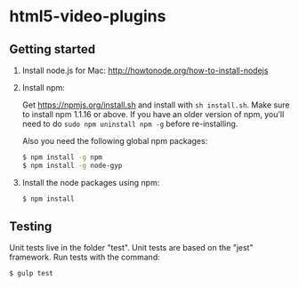 # html5-video-plugins

## Getting started

1. Install node.js for Mac: http://howtonode.org/how-to-install-nodejs

2. Install npm:

   Get https://npmjs.org/install.sh and install with `sh install.sh`. Make sure to install npm 1.1.16 or
   above. If you have an older version of npm, you'll need to do `sudo npm uninstall npm -g` before
   re-installing.

   Also you need the following global npm packages:
   ```bash
   $ npm install -g npm
   $ npm install -g node-gyp
   ```

3. Install the node packages using npm:
   ```bash
   $ npm install
   ```


## Testing

Unit tests live in the folder "test".  Unit tests are based on the "jest" framework.
Run tests with the command:
```bash
$ gulp test
```
